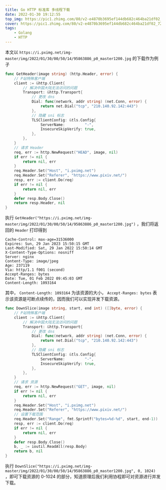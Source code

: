 ```yaml
---
title: Go HTTP 标准库 多线程下载
date: 2022-01-30 19:12:55
top_img: https://pic1.zhimg.com/80/v2-e4870b3695ef144db682c464ba21df02_720w.jpeg
cover: https://pic1.zhimg.com/80/v2-e4870b3695ef144db682c464ba21df02_720w.jpeg
tags: 
    - Golang
    - HTTP
---
```


本文以 `https://i.pximg.net/img-master/img/2022/01/30/00/50/14/95863886_p0_master1200.jpg` 的下载作为例子

```Go
func GetHeader(image string) (http.Header, error) {
	// P站特殊客户端
	client := &http.Client{
		// 解决中国大陆无法访问的问题
		Transport: &http.Transport{
			// 更改 dns
			Dial: func(network, addr string) (net.Conn, error) {
				return net.Dial("tcp", "210.140.92.142:443")
			},
			// 隐藏 sni 标志
			TLSClientConfig: &tls.Config{
				ServerName:         "-",
				InsecureSkipVerify: true,
			},
		},
	}
	// 请求 Header
	req, err := http.NewRequest("HEAD", image, nil)
	if err != nil {
		return nil, err
	}
	req.Header.Set("Host", "i.pximg.net")
	req.Header.Set("Referer", "https://www.pixiv.net/")
	resp, err := client.Do(req)
	if err != nil {
		return nil, err
	}
	defer resp.Body.Close()
	return resp.Header, nil
}
```

执行 `GetHeader("https://i.pximg.net/img-master/img/2022/01/30/00/50/14/95863886_p0_master1200.jpg")` ，我们将返回的 `Header` 打印得到

```HTTP HEADER
Cache-Control: max-age=31536000
Expires: Sun, 29 Jan 2023 15:50:15 GMT
Last-Modified: Sat, 29 Jan 2022 15:50:14 GMT
X-Content-Type-Options: nosniff
Server: nginx
Content-Type: image/jpeg
Age: 237119
Via: http/1.1 f001 (second)
Accept-Ranges: bytes
Date: Tue, 01 Feb 2022 09:45:03 GMT
Content-Length: 1093164
```

其中， `Content-Length: 1093164` 为该资源的大小， `Accept-Ranges: bytes` 表示该资源是可断点续传的，因而我们可以实现并发下载资源。

```Go
func DownSlice(image string, start, end int) ([]byte, error) {
	// P站特殊客户端
	client := &http.Client{
		// 解决中国大陆无法访问的问题
		Transport: &http.Transport{
			// 更改 dns
			Dial: func(network, addr string) (net.Conn, error) {
				return net.Dial("tcp", "210.140.92.142:443")
			},
			// 隐藏 sni 标志
			TLSClientConfig: &tls.Config{
				ServerName:         "-",
				InsecureSkipVerify: true,
			},
		},
	}
	// 请求 资源
	req, err := http.NewRequest("GET", image, nil)
	if err != nil {
		return nil, err
	}
	req.Header.Set("Host", "i.pximg.net")
	req.Header.Set("Referer", "https://www.pixiv.net/")
	// 设置下载范围
	req.Header.Set("Range", fmt.Sprintf("bytes=%d-%d", start, end-1))
	resp, err := client.Do(req)
	if err != nil {
		return nil, err
	}
	defer resp.Body.Close()
	b, _ := ioutil.ReadAll(resp.Body)
	return b, nil
}
```

执行 `DownSlice("https://i.pximg.net/img-master/img/2022/01/30/00/50/14/95863886_p0_master1200.jpg", 0, 1024)` ，即可下载资源的 0-1024 的部分，知道原理后我们利用协程即可对资源进行并发下载。